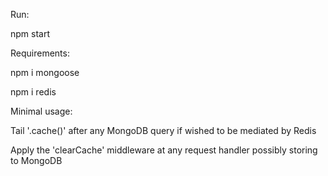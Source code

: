 Run:

npm start

Requirements:

npm i mongoose

npm i redis

Minimal usage:

Tail '.cache()' after any MongoDB query if wished to be mediated by Redis

Apply the 'clearCache' middleware at any request handler possibly storing to MongoDB
